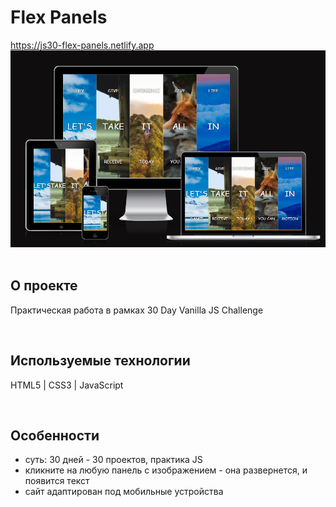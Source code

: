 <h1> Flex Panels </h1>
<a href="https://js30-flex-panels.netlify.app/"> https://js30-flex-panels.netlify.app </a>

<div align="center">
  <img src="https://github.com/pstnv/js30-flex-panels/blob/main/src/bg/cw_9.png?raw=true">
</div>
<br>

<h2> О проекте </h2>
<p> Практическая работа в рамках 30 Day Vanilla JS Challenge </p>
<br>

<h2> Используемые технологии </h2>
<p> HTML5 | CSS3 | JavaScript </p>
<br>

<h2>Особенности</h2>
<ul>
  <li> суть: 30 дней - 30 проектов, практика JS </li>
  <li> кликните на любую панель с изображением - она развернется, и появится текст </li>
  <li> сайт адаптирован под мобильные устройства </li>
</ul>
